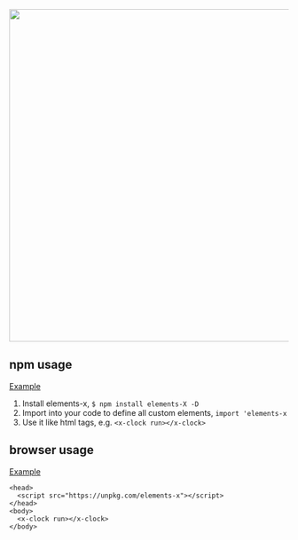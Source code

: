 
<img src="https://user-images.githubusercontent.com/1437734/100136034-78959200-2e58-11eb-8125-260b78054a10.png" width="600" />


## npm usage 
[Example](https://stackblitz.com/edit/elements-x)
1. Install elements-x, `$ npm install elements-X -D`
2. Import into your code to define all custom elements, `import 'elements-x`
3. Use it like html tags, e.g. `<x-clock run></x-clock>`

## browser usage
[Example](https://unpkg.com/elements-x/dist/lib/test.html)
```
<head>
  <script src="https://unpkg.com/elements-x"></script>
</head>
<body>
  <x-clock run></x-clock>
</body>
```

